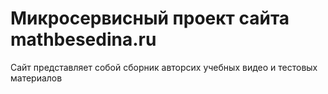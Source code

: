 # Микросервисный проект сайта mathbesedina.ru

Сайт представляет собой сборник авторсих учебных видео и тестовых материалов
